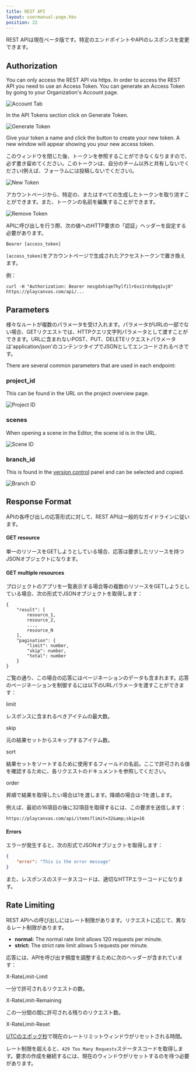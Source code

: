 ```yaml
---
title: REST API
layout: usermanual-page.hbs
position: 22
---
```


<div class="alert alert-info">
    REST APIは現在ベータ版です。特定のエンドポイントやAPIのレスポンスを変更できます。
</div>

## Authorization

You can only access the REST API via https. In order to access the REST API you need to use an Access Token. You can generate an Access Token by going to your Organization's Account page.

![Account Tab][4]

In the API Tokens section click on Generate Token.

![Generate Token][1]

Give your token a name and click the button to create your new token. A new window will appear showing you your new access token.

このウィンドウを閉じた後、トークンを参照することができなくなりますので、必ず書き留めてください。このトークンは、自分のチーム以外と共有しないでください(例えば、フォーラムには投稿しないでください)。

![New Token][2]

アカウントページから、特定の、またはすべての生成したトークンを取り消すことができます。また、トークンの名前を編集することができます。

![Remove Token][3]

APIに呼び出しを行う際、次の値へのHTTP要求の「認証」ヘッダーを設定する必要があります。

```none
Bearer [access_token]
```

`[access_token]`をアカウントページで生成されたアクセストークンで置き換えます。

例：

```none
curl -H "Authorization: Bearer nesgdxhiqe7hylfilr6ss1rds0gq1uj8" https://playcanvas.com/api/...
```

## Parameters

様々なルートが複数のパラメータを受け入れます。パラメータがURLの一部でない場合、GETリクエストでは、HTTPクエリ文字列パラメータとして渡すことができます。URLに含まれないPOST、PUT、DELETEリクエストパラメータは'application/json'のコンテンツタイプでJSONとしてエンコードされるべきです。

There are several common parameters that are used in each endpoint:

### project_id

This can be found in the URL on the project overview page.

![Project ID][6]

### scenes

When opening a scene in the Editor, the scene id is in the URL.

![Scene ID][7]

### branch_id

This is found in the [version control][5] panel and can be selected and copied.

![Branch ID][8]

## Response Format

APIの各呼び出しの応答形式に対して、REST APIは一般的なガイドラインに従います。

#### GET resource

単一のリソースをGETしようとしている場合、応答は要求したリソースを持つJSONオブジェクトになります。

#### GET multiple resources

プロジェクトのアプリを一覧表示する場合等の複数のリソースをGETしようとしている場合、次の形式でJSONオブジェクトを取得します：

```none
{
    "result": [
        resource_1,
        resource_2,
        ...,
        resource_N
    ],
    "pagination": {
        "limit": number,
        "skip": number,
        "total": number
    }
}
```

ご覧の通り、この場合の応答にはページネーションのデータも含まれます。応答のページネーションを制御するには以下のURLパラメータを渡すことができます：

<div class="params">
<div class="parameter"><span class="param">limit</span><p>レスポンスに含まれるべきアイテムの最大数。</p></div>
<div class="parameter"><span class="param">skip</span><p>元の結果セットからスキップするアイテム数。</p></div>
<div class="parameter"><span class="param">sort</span><p>結果セットをソートするために使用するフィールドの名前。ここで許可される値を確認するために、各リクエストのドキュメントを参照してください。</p></div>
<div class="parameter"><span class="param">order</span><p>昇順で結果を取得したい場合は1を渡します。降順の場合は-1を渡します。</p></div>
</div>

例えば、最初の16項目の後に32項目を取得するには、この要求を送信します：

```none
https://playcanvas.com/api/items?limit=32&amp;skip=16
```

#### Errors

エラーが発生すると、次の形式でJSONオブジェクトを取得します：

```json
{
    "error": "This is the error message"
}
```

また、レスポンスのステータスコードは、適切なHTTPエラーコードになります。

## Rate Limiting

REST APIへの呼び出しにはレート制限があります。リクエストに応じて、異なるレート制限があります。

* **normal:** The normal rate limit allows 120 requests per minute.
* **strict:** The strict rate limit allows 5 requests per minute.

応答には、APIを呼び出す頻度を調整するために次のヘッダーが含まれています：

<div class="params">
<div class="parameter"><span class="param">X-RateLimit-Limit</span><p>一分で許可されるリクエストの数。</p></div>
<div class="parameter"><span class="param">X-RateLimit-Remaining</span><p>この一分間の間に許可される残りのリクエスト数。</p></div>
<div class="parameter"><span class="param">X-RateLimit-Reset</span><p> <a href="https://en.wikipedia.org/wiki/Unix_time" target="_blank">UTCのエポック秒</a>で現在のレートリミットウィンドウがリセットされる時間。</p></div>
</div>

レート制限を超えると、`429 Too Many Requests`ステータスコードを取得します。要求の作成を継続するには、現在のウィンドウがリセットするのを待つ必要があります。

[1]: /images/user-manual/api/generate-token.png
[2]: /images/user-manual/api/new-token.png
[3]: /images/user-manual/api/remove-token.png
[4]: /images/user-manual/api/account-tab.png
[5]: /user-manual/version-control/
[6]: /images/user-manual/api/project-id.png
[7]: /images/user-manual/api/scene-id.png
[8]: /images/user-manual/api/branch-id.png
